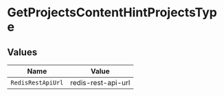 # GetProjectsContentHintProjectsType


## Values

| Name               | Value              |
| ------------------ | ------------------ |
| `RedisRestApiUrl`  | redis-rest-api-url |
